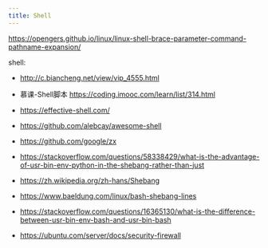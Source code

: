 ```yaml
---
title: Shell
---
```



https://opengers.github.io/linux/linux-shell-brace-parameter-command-pathname-expansion/



shell: 
- http://c.biancheng.net/view/vip_4555.html
- 慕课-Shell脚本 https://coding.imooc.com/learn/list/314.html
- https://effective-shell.com/
- https://github.com/alebcay/awesome-shell


- https://github.com/google/zx
- https://stackoverflow.com/questions/58338429/what-is-the-advantage-of-usr-bin-env-python-in-the-shebang-rather-than-just
- https://zh.wikipedia.org/zh-hans/Shebang
- https://www.baeldung.com/linux/bash-shebang-lines
- https://stackoverflow.com/questions/16365130/what-is-the-difference-between-usr-bin-env-bash-and-usr-bin-bash
- https://ubuntu.com/server/docs/security-firewall